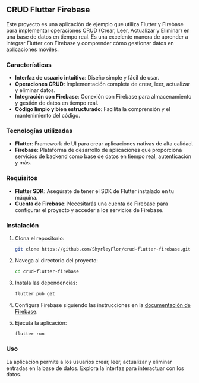 ## CRUD Flutter Firebase

Este proyecto es una aplicación de ejemplo que utiliza Flutter y Firebase para implementar operaciones CRUD (Crear, Leer, Actualizar y Eliminar) en una base de datos en tiempo real. Es una excelente manera de aprender a integrar Flutter con Firebase y comprender cómo gestionar datos en aplicaciones móviles.

### Características

- **Interfaz de usuario intuitiva**: Diseño simple y fácil de usar.
- **Operaciones CRUD**: Implementación completa de crear, leer, actualizar y eliminar datos.
- **Integración con Firebase**: Conexión con Firebase para almacenamiento y gestión de datos en tiempo real.
- **Código limpio y bien estructurado**: Facilita la comprensión y el mantenimiento del código.

### Tecnologías utilizadas

- **Flutter**: Framework de UI para crear aplicaciones nativas de alta calidad.
- **Firebase**: Plataforma de desarrollo de aplicaciones que proporciona servicios de backend como base de datos en tiempo real, autenticación y más.

### Requisitos

- **Flutter SDK**: Asegúrate de tener el SDK de Flutter instalado en tu máquina.
- **Cuenta de Firebase**: Necesitarás una cuenta de Firebase para configurar el proyecto y acceder a los servicios de Firebase.

### Instalación

1. Clona el repositorio:

   ```bash
   git clone https://github.com/ShyrleyFlor/crud-flutter-firebase.git
   ```

2. Navega al directorio del proyecto:

   ```bash
   cd crud-flutter-firebase
   ```

3. Instala las dependencias:

   ```bash
   flutter pub get
   ```

4. Configura Firebase siguiendo las instrucciones en la [documentación de Firebase](https://firebase.google.com/docs/flutter/setup).

5. Ejecuta la aplicación:

   ```bash
   flutter run
   ```

### Uso

La aplicación permite a los usuarios crear, leer, actualizar y eliminar entradas en la base de datos. Explora la interfaz para interactuar con los datos.
